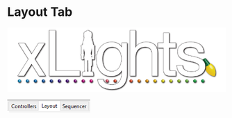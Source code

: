 # Layout Tab

![](../../.gitbook/assets/xlights-logo.png)

![](<../../.gitbook/assets/image (170).png>)
